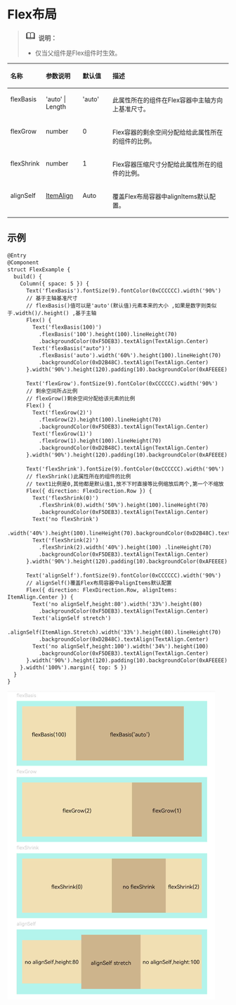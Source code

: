 # Flex布局<a name="ZH-CN_TOPIC_0000001160986263"></a>

>![](../../public_sys-resources/icon-note.gif) **说明：** 
>-   仅当父组件是Flex组件时生效。

<a name="table444mcpsimp"></a>
<table><thead align="left"><tr id="row451mcpsimp"><th class="cellrowborder" valign="top" width="16%" id="mcps1.1.5.1.1"><p id="p453mcpsimp"><a name="p453mcpsimp"></a><a name="p453mcpsimp"></a>名称</p>
</th>
<th class="cellrowborder" valign="top" width="16.66%" id="mcps1.1.5.1.2"><p id="p455mcpsimp"><a name="p455mcpsimp"></a><a name="p455mcpsimp"></a>参数说明</p>
</th>
<th class="cellrowborder" valign="top" width="13.459999999999999%" id="mcps1.1.5.1.3"><p id="p457mcpsimp"><a name="p457mcpsimp"></a><a name="p457mcpsimp"></a>默认值</p>
</th>
<th class="cellrowborder" valign="top" width="53.879999999999995%" id="mcps1.1.5.1.4"><p id="p459mcpsimp"><a name="p459mcpsimp"></a><a name="p459mcpsimp"></a>描述</p>
</th>
</tr>
</thead>
<tbody><tr id="row460mcpsimp"><td class="cellrowborder" valign="top" width="16%" headers="mcps1.1.5.1.1 "><p id="p462mcpsimp"><a name="p462mcpsimp"></a><a name="p462mcpsimp"></a>flexBasis</p>
</td>
<td class="cellrowborder" valign="top" width="16.66%" headers="mcps1.1.5.1.2 "><p id="p464mcpsimp"><a name="p464mcpsimp"></a><a name="p464mcpsimp"></a>'auto' | Length</p>
</td>
<td class="cellrowborder" valign="top" width="13.459999999999999%" headers="mcps1.1.5.1.3 "><p id="p469mcpsimp"><a name="p469mcpsimp"></a><a name="p469mcpsimp"></a>'auto'</p>
</td>
<td class="cellrowborder" valign="top" width="53.879999999999995%" headers="mcps1.1.5.1.4 "><p id="p471mcpsimp"><a name="p471mcpsimp"></a><a name="p471mcpsimp"></a>此属性所在的组件在Flex容器中主轴方向上基准尺寸。</p>
</td>
</tr>
<tr id="row472mcpsimp"><td class="cellrowborder" valign="top" width="16%" headers="mcps1.1.5.1.1 "><p id="p474mcpsimp"><a name="p474mcpsimp"></a><a name="p474mcpsimp"></a>flexGrow</p>
</td>
<td class="cellrowborder" valign="top" width="16.66%" headers="mcps1.1.5.1.2 "><p id="p476mcpsimp"><a name="p476mcpsimp"></a><a name="p476mcpsimp"></a>number</p>
</td>
<td class="cellrowborder" valign="top" width="13.459999999999999%" headers="mcps1.1.5.1.3 "><p id="p478mcpsimp"><a name="p478mcpsimp"></a><a name="p478mcpsimp"></a>0</p>
</td>
<td class="cellrowborder" valign="top" width="53.879999999999995%" headers="mcps1.1.5.1.4 "><p id="p480mcpsimp"><a name="p480mcpsimp"></a><a name="p480mcpsimp"></a>Flex容器的剩余空间分配给给此属性所在的组件的比例。</p>
</td>
</tr>
<tr id="row481mcpsimp"><td class="cellrowborder" valign="top" width="16%" headers="mcps1.1.5.1.1 "><p id="p483mcpsimp"><a name="p483mcpsimp"></a><a name="p483mcpsimp"></a>flexShrink</p>
</td>
<td class="cellrowborder" valign="top" width="16.66%" headers="mcps1.1.5.1.2 "><p id="p485mcpsimp"><a name="p485mcpsimp"></a><a name="p485mcpsimp"></a>number</p>
</td>
<td class="cellrowborder" valign="top" width="13.459999999999999%" headers="mcps1.1.5.1.3 "><p id="p487mcpsimp"><a name="p487mcpsimp"></a><a name="p487mcpsimp"></a>1</p>
</td>
<td class="cellrowborder" valign="top" width="53.879999999999995%" headers="mcps1.1.5.1.4 "><p id="p489mcpsimp"><a name="p489mcpsimp"></a><a name="p489mcpsimp"></a>Flex容器压缩尺寸分配给此属性所在的组件的比例。</p>
</td>
</tr>
<tr id="row499mcpsimp"><td class="cellrowborder" valign="top" width="16%" headers="mcps1.1.5.1.1 "><p id="p501mcpsimp"><a name="p501mcpsimp"></a><a name="p501mcpsimp"></a>alignSelf</p>
</td>
<td class="cellrowborder" valign="top" width="16.66%" headers="mcps1.1.5.1.2 "><p id="p503mcpsimp"><a name="p503mcpsimp"></a><a name="p503mcpsimp"></a><a href="ts-appendix-enums.md#section14211428171612">ItemAlign</a></p>
</td>
<td class="cellrowborder" valign="top" width="13.459999999999999%" headers="mcps1.1.5.1.3 "><p id="p505mcpsimp"><a name="p505mcpsimp"></a><a name="p505mcpsimp"></a>Auto</p>
</td>
<td class="cellrowborder" valign="top" width="53.879999999999995%" headers="mcps1.1.5.1.4 "><p id="p507mcpsimp"><a name="p507mcpsimp"></a><a name="p507mcpsimp"></a>覆盖Flex布局容器中alignItems默认配置。</p>
</td>
</tr>
</tbody>
</table>

## 示例<a name="section1976245813394"></a>

```
@Entry
@Component
struct FlexExample {
  build() {
    Column({ space: 5 }) {
      Text('flexBasis').fontSize(9).fontColor(0xCCCCCC).width('90%')
      // 基于主轴基准尺寸
      // flexBasis()值可以是'auto'(默认值)元素本来的大小 ,如果是数字则类似于.width()/.height() ,基于主轴
      Flex() {
        Text('flexBasis(100)')
          .flexBasis('100').height(100).lineHeight(70)
          .backgroundColor(0xF5DEB3).textAlign(TextAlign.Center)
        Text('flexBasis("auto")')
          .flexBasis('auto').width('60%').height(100).lineHeight(70)
          .backgroundColor(0xD2B48C).textAlign(TextAlign.Center)
      }.width('90%').height(120).padding(10).backgroundColor(0xAFEEEE)

      Text('flexGrow').fontSize(9).fontColor(0xCCCCCC).width('90%')
      // 剩余空间所占比例
      // flexGrow()剩余空间分配给该元素的比例
      Flex() {
        Text('flexGrow(2)')
          .flexGrow(2).height(100).lineHeight(70)
          .backgroundColor(0xF5DEB3).textAlign(TextAlign.Center)
        Text('flexGrow(1)')
          .flexGrow(1).height(100).lineHeight(70)
          .backgroundColor(0xD2B48C).textAlign(TextAlign.Center)
      }.width('90%').height(120).padding(10).backgroundColor(0xAFEEEE)

      Text('flexShrink').fontSize(9).fontColor(0xCCCCCC).width('90%')
      // flexShrink()此属性所在的组件的比例
      // text1比例是0,其他都是默认值1,放不下时直接等比例缩放后两个,第一个不缩放
      Flex({ direction: FlexDirection.Row }) {
        Text('flexShrink(0)')
          .flexShrink(0).width('50%').height(100).lineHeight(70)
          .backgroundColor(0xF5DEB3).textAlign(TextAlign.Center)
        Text('no flexShrink')
          .width('40%').height(100).lineHeight(70).backgroundColor(0xD2B48C).textAlign(TextAlign.Center)
        Text('flexShrink(2)')
          .flexShrink(2).width('40%').height(100) .lineHeight(70)
          .backgroundColor(0xF5DEB3).textAlign(TextAlign.Center)
      }.width('90%').height(120).padding(10).backgroundColor(0xAFEEEE)

      Text('alignSelf').fontSize(9).fontColor(0xCCCCCC).width('90%')
      // alignSelf()覆盖Flex布局容器中alignItems默认配置
      Flex({ direction: FlexDirection.Row, alignItems: ItemAlign.Center }) {
        Text('no alignSelf,height:80').width('33%').height(80)
          .backgroundColor(0xF5DEB3).textAlign(TextAlign.Center)
        Text('alignSelf stretch')
          .alignSelf(ItemAlign.Stretch).width('33%').height(80).lineHeight(70)
          .backgroundColor(0xD2B48C).textAlign(TextAlign.Center)
        Text('no alignSelf,height:100').width('34%').height(100)
          .backgroundColor(0xF5DEB3).textAlign(TextAlign.Center)
      }.width('90%').height(120).padding(10).backgroundColor(0xAFEEEE)
    }.width('100%').margin({ top: 5 })
  }
}
```

![](figures/flex.png)


